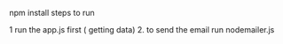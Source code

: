  npm install
 steps to run 

  1  run the  app.js  first ( getting data)
  2. to send the email  run   nodemailer.js

